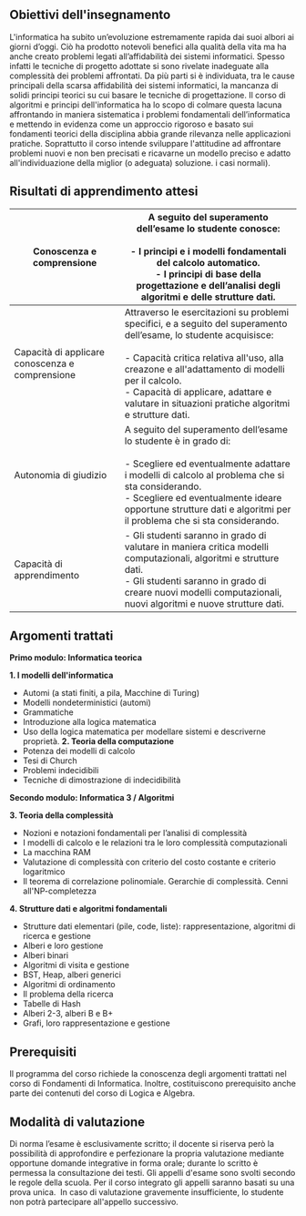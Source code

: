 ## Obiettivi dell'insegnamento
L'informatica ha subito un’evoluzione estremamente rapida dai suoi albori ai giorni d’oggi. Ciò ha prodotto notevoli benefici alla qualità della vita ma ha anche creato problemi legati all’affidabilità dei sistemi informatici. Spesso infatti le tecniche di progetto adottate si sono rivelate inadeguate alla complessità dei problemi affrontati. Da più parti si è individuata, tra le cause principali della scarsa affidabilità dei sistemi informatici, la mancanza di solidi principi teorici su cui basare le tecniche di progettazione. Il corso di algoritmi e principi dell'informatica ha lo scopo di colmare questa lacuna affrontando in maniera sistematica i problemi fondamentali dell’informatica e mettendo in evidenza come un approccio rigoroso e basato sui fondamenti teorici della disciplina abbia grande rilevanza nelle applicazioni pratiche. Soprattutto il corso intende sviluppare l'attitudine ad affrontare problemi nuovi e non ben precisati e ricavarne un modello preciso e adatto all'individuazione della miglior (o adeguata) soluzione.
i casi normali).

## Risultati di apprendimento attesi
| Conoscenza e comprensione                       | A seguito del superamento dell’esame lo studente conosce:<br><br>- I principi e i modelli fondamentali del calcolo automatico.<br>- I principi di base della progettazione e dell’analisi degli algoritmi e delle strutture dati.                                                                                             |
| ----------------------------------------------- | ----------------------------------------------------------------------------------------------------------------------------------------------------------------------------------------------------------------------------------------------------------------------------------------------------------------------------- |
| Capacità di applicare conoscenza e comprensione | Attraverso le esercitazioni su problemi specifici, e a seguito del superamento dell’esame, lo studente acquisisce: <br><br>- Capacità critica relativa all'uso, alla creazone e all'adattamento di modelli per il calcolo.<br>- Capacità di applicare, adattare e valutare in situazioni pratiche algoritmi e strutture dati. |
| Autonomia di giudizio                           | A seguito del superamento dell’esame lo studente è in grado di:  <br><br>- Scegliere ed eventualmente adattare i modelli di calcolo al problema che si sta considerando. <br>- Scegliere ed eventualmente ideare opportune strutture dati e algoritmi per il problema che si sta considerando.                                |
| Capacità di apprendimento                       | - Gli studenti saranno in grado di valutare in maniera critica modelli computazionali, algoritmi e strutture dati. <br>- Gli studenti saranno in grado di creare nuovi modelli computazionali, nuovi algoritmi e nuove strutture dati.                                                                                        |

## Argomenti trattati
**Primo modulo: Informatica teorica**

**1. I modelli dell'informatica** 
- Automi (a stati finiti, a pila, Macchine di Turing)
- Modelli nondeterministici (automi)
- Grammatiche
- Introduzione alla logica matematica 
- Uso della logica matematica per modellare sistemi e descriverne proprietà.
**2. Teoria della computazione**
- Potenza dei modelli di calcolo
- Tesi di Church
- Problemi indecidibili
- Tecniche di dimostrazione di indecidibilità

**Secondo modulo: Informatica 3 / Algoritmi**

**3. Teoria della complessità**
- Nozioni e notazioni fondamentali per l’analisi di complessità
- I modelli di calcolo e le relazioni tra le loro complessità computazionali
- La macchina RAM
- Valutazione di complessità con criterio del costo costante e criterio logaritmico
- Il teorema di correlazione polinomiale. Gerarchie di complessità. Cenni all'NP-completezza

**4. Strutture dati e algoritmi fondamentali**
- Strutture dati elementari (pile, code, liste): rappresentazione, algoritmi di ricerca e gestione
- Alberi e loro gestione
- Alberi binari
- Algoritmi di visita e gestione
- BST, Heap, alberi generici
- Algoritmi di ordinamento
- Il problema della ricerca
- Tabelle di Hash
- Alberi 2-3, alberi B e B+
- Grafi, loro rappresentazione e gestione

## Prerequisiti
Il programma del corso richiede la conoscenza degli argomenti trattati nel corso di Fondamenti di Informatica. Inoltre, costituiscono prerequisito anche parte dei contenuti del corso di Logica e Algebra.

## Modalità di valutazione
Di norma l’esame è esclusivamente scritto; il docente si riserva però la possibilità di approfondire e perfezionare la propria valutazione mediante opportune domande integrative in forma orale; durante lo scritto è permessa la consultazione dei testi. Gli appelli d'esame sono svolti secondo le regole della scuola. Per il corso integrato gli appelli saranno basati su una prova unica.  In caso di valutazione gravemente insufficiente, lo studente non potrà partecipare all'appello successivo.